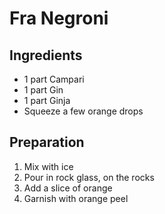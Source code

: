 # Fra Negroni

## Ingredients

- 1 part Campari
- 1 part Gin
- 1 part Ginja
- Squeeze a few orange drops

## Preparation

1. Mix with ice
2. Pour in rock glass, on the rocks
3. Add a slice of orange
4. Garnish with orange peel
